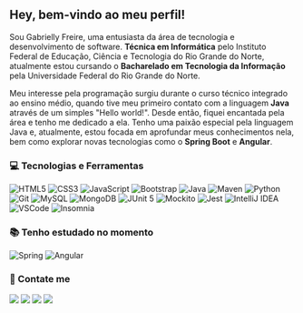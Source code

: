 ## Hey, bem-vindo ao meu perfil! 

Sou Gabrielly Freire, uma entusiasta da área de tecnologia e desenvolvimento de software. **Técnica em Informática** pelo Instituto Federal de Educação, Ciência e Tecnologia do Rio Grande do Norte, atualmente estou cursando o **Bacharelado em Tecnologia da Informação** pela Universidade Federal do Rio Grande do Norte.

Meu interesse pela programação surgiu durante o curso técnico integrado ao ensino médio, quando tive meu primeiro contato com a linguagem **Java** através de um simples "Hello world!". Desde então, fiquei encantada pela área e tenho me dedicado a ela. Tenho uma paixão especial pela linguagem Java e, atualmente, estou focada em aprofundar meus conhecimentos nela, bem como explorar novas tecnologias como o **Spring Boot** e **Angular**.

<!-- ### :bar_chart: Minhas estatísticas do GitHub

<div align="center">
    <a href="https://github.com/anuraghazra/github-readme-stats"><img height=180 align="center" src="https://github-readme-stats.vercel.app/api?username=gabrielly-freire&theme=cobalt" /></a>
    <a href="https://github.com/gabrielly-freire/convoychat"><img height=180 align="center" src="https://github-readme-stats.vercel.app/api/top-langs?username=gabrielly-freire&layout=compact&langs_count=8&card_width=320&theme=cobalt" /></a>
</div> -->

### :computer: Tecnologias e Ferramentas
![HTML5](https://img.shields.io/badge/HTML5-E34F26?style=for-the-badge&logo=html5&logoColor=white)
![CSS3](https://img.shields.io/badge/CSS3-1572B6?style=for-the-badge&logo=css3&logoColor=white)
![JavaScript](https://img.shields.io/badge/JavaScript-323330?style=for-the-badge&logo=javascript&logoColor=F7DF1E)
![Bootstrap](https://img.shields.io/badge/Bootstrap-563D7C?style=for-the-badge&logo=bootstrap&logoColor=white)
![Java](https://img.shields.io/badge/Java-ED8B00?style=for-the-badge&logo=java&logoColor=white)
![Maven](https://img.shields.io/badge/Maven-C71A36?style=for-the-badge&logo=apache-maven&logoColor=white)
![Python](https://img.shields.io/badge/Python-3776AB?style=for-the-badge&logo=python&logoColor=white)
![Git](https://img.shields.io/badge/Git-E34F26?style=for-the-badge&logo=git&logoColor=white)
![MySQL](https://img.shields.io/badge/MySQL-00000F?style=for-the-badge&logo=mysql&logoColor=white)
![MongoDB](https://img.shields.io/badge/MongoDB-4EA94B?style=for-the-badge&logo=mongodb&logoColor=white)
![JUnit 5](https://img.shields.io/badge/Junit5-25A162?style=for-the-badge&logo=junit5&logoColor=white)
![Mockito](https://img.shields.io/badge/Mockito-DA383E?style=for-the-badge&logo=mockito&logoColor=white)
![Jest](https://img.shields.io/badge/Jest-C21325?style=for-the-badge&logo=jest&logoColor=white)
![IntelliJ IDEA](https://img.shields.io/badge/IntelliJ_IDEA-000000.svg?style=for-the-badge&logo=intellij-idea&logoColor=white)
![VSCode](https://img.shields.io/badge/VSCode-0078D4?style=for-the-badge&logo=visual%20studio%20code&logoColor=white)
![Insomnia](https://img.shields.io/badge/Insomnia-5849BE?style=for-the-badge&logo=insomnia&logoColor=white)

### :books: Tenho estudado no momento
![Spring](https://img.shields.io/badge/Spring-6DB33F?style=for-the-badge&logo=spring&logoColor=white)
![Angular](https://img.shields.io/badge/Angular-DD0031?style=for-the-badge&logo=angular&logoColor=white)

### :iphone: Contate me
<div>
    <a href="mailto:gabylopesfreire@gmail.com"><img src="https://img.shields.io/badge/Gmail-D14836?style=for-the-badge&logo=gmail&logoColor=white"></a>
    <a href="https://www.linkedin.com/in/gabrielly-freire"><img src="https://img.shields.io/badge/LinkedIn-0077B5?style=for-the-badge&logo=linkedin&logoColor=white"></a>
    <a href="https://github.com/gabrielly-freire"><img src="https://img.shields.io/badge/GitHub-100000?style=for-the-badge&logo=github&logoColor=white"></a>
    <a href="https://gitlab.com/gabrielly.freire"><img src="https://img.shields.io/badge/GitLab-330F63?style=for-the-badge&logo=gitlab&logoColor=white"></a>
</div>
